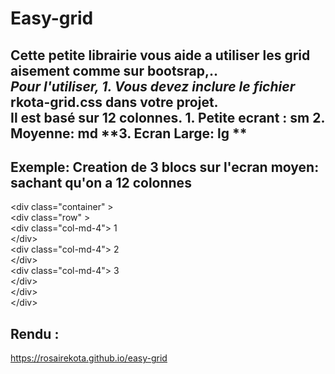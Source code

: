 # Easy-grid #

Cette petite librairie vous aide a utiliser les grid aisement comme sur bootsrap,..<br>
*Pour l'utiliser, 1. Vous devez inclure le fichier* **rkota-grid.css**  dans votre projet.<br>
Il est basé sur 12 colonnes.
**1. Petite ecrant : sm
2. Moyenne: md**
**3. Ecran Large: lg **
- 
## Exemple: Creation de 3 blocs sur l'ecran moyen: sachant qu'on a 12 colonnes <br>
 
 &lt;div class="container" &gt;<br>
  &lt;div class="row" &gt;<br>
   &lt;div class="col-md-4"&gt; 1<br>
    &lt;/div&gt;<br>
     &lt;div class="col-md-4"&gt; 2<br>
    &lt;/div&gt;<br>
     &lt;div class="col-md-4"&gt; 3<br>
    &lt;/div&gt;<br>
    &lt;/div&gt;<br>
    &lt;/div&gt;
    
  ## Rendu :
  <a href="https://rosairekota.github.io/easy-grid/index.html">https://rosairekota.github.io/easy-grid</a>
  
